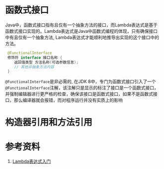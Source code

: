 
# 函数式接口
Java中，函数式接口指有且仅有一个抽象方法的接口，而Lambda表达式是基于函数式接口实现的。Lambda表达式是Java中函数式编程的体现，只有确保接口中有且仅有一个抽象方法, Lambda表达式才能顺利地推导出实现的这个接口中的方法。

```java
 @FunctionalInterface
 修饰符 interface 接口名称 {
    返回值类型 方法名称(可选参数信息);
    // 其他非抽象方法内容
 }
```
`@FunctionalInterface`是非必需的, 在JDK 8中，专门为函数式接口引入了一个`@FunctionalInterface`注解，该注解只是显示的标注了接口是一个函数式接口，并强制编辑器进行更严格的检查，确保该接口是函数式接口，如果不是函数式接口，那么编译器就会报错，而对程序运行并没有实质上的影响

# 构造器引用和方法引用


# 参考资料
1. [Lambda表达式入门](https://book.itheima.net/course/1265899443273850881/1265900797362954241/1265905019340972033)